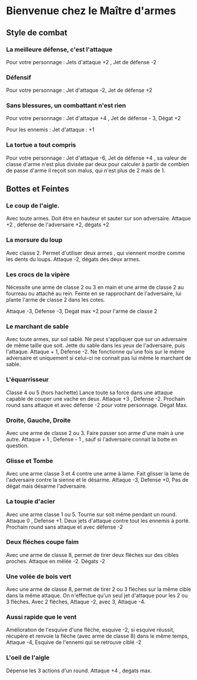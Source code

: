 # Bienvenue chez le Maître d'armes
## Style de combat
### La meilleure défense, c'est l'attaque
Pour votre personnage : Jets d'attaque +2 , Jet de défense -2

### Défensif
Pour votre personnage : Jet d'attaque -2, Jet de défense +2

### Sans blessures, un combattant n'est rien
Pour votre personnage : Jet d'attaque +4 , Jet de défense - 3, Dégat +2

Pour les ennemis : Jet d'attaque : +1

### La tortue a tout compris
Pour votre personnage : Jet d'attaque -6, Jet de défense +4 , sa valeur de classe d'arme n'est plus divisée par deux pour calculer à partir de combien de passe d'arme il reçoit son malus, qui n'est plus de 2 mais de 1.

## Bottes et Feintes
### Le coup de l'aigle.
Avec toute armes. Doit être en hauteur et sauter sur son adversaire. Attaque +2 , défense de l'adversaire +2, dégats +2

### La morsure du loup
Avec classe 2. Permet d'utiliser deux armes , qui viennent mordre comme les dents du loups. Attaque -2, dégats des deux armes.

### Les crocs de la vipère
Nécessite une arme de classe 2 ou 3 en main et une arme de classe 2 au fourreau ou attaché au rein. Feinte en se rapprochant de l'adversaire, lui plante l'arme de classe 2 dans les cotes.

Attaque -3, Défense -3, Degat max +2 pour l'arme de classe 2

### Le marchant de sable
Avec toute armes, sur sol sablé. Ne peut s'appliquer que sur un adversaire de même taille que soit. Jette du sable dans les yeux de l'adversaire, puis l'attaque. Attaque + 1, Defense -2. Ne fonctionne qu'une fois sur le même adversaire et uniquement si celui-ci ne connait pas lui même le marchant de sable.

### L'équarrisseur
Classe 4 ou 5 (hors hachette) Lance toute sa force dans une attaque capable de couper une vache en deux. Attaque +3 , Defense -2. Prochain round sans attaque et avec défense -2 pour votre personnage. Dégat Max.

### Droite, Gauche, Droite
Avec une arme de classe 2 ou 3. Faire passer son arme d'une main à une autre. Attaque + 1 , Defense - 1 , sauf si l'adversaire connait la botte en question.

### Glisse et Tombe
Avec une arme classe 3 et 4 contre une arme à lame. Fait glisser la lame de l'adversaire contre la sienne et le désarme. Attaque -3, Defense +0, Pas de dégat mais désarme l'adversaire.

### La toupie d'acier
Avec une arme classe 1 ou 5. Tourne sur soit même pendant un round. Attaque 0 , Defense +1. Deux jets d'attaque contre tout les ennemis à porté. Prochain round sans attaque et avec défense -2

### Deux fléches coupe faim
Avec une arme de classe 8, permet de tirer deux flèches sur des cibles proches. Attaque en mélée -2. Dégats -2

### Une volée de bois vert
Avec une arme de classe 8, permet de tirer 2 ou 3 flèches sur la même cible dans la même attaque. On n'effectue qu'un seul jet d'attaque pour les 2 ou 3 flèches. Avec 2 flèches, Attaque -2, avec 3, Attaque -4.

### Aussi rapide que le vent
Amélioration de l'esquive d'une flèche, esquive -2, si esquive réussit, récupère et renvoie la flèche (avec arme de classe 8) dans le même temps, Attaque -4, Esquive de l'ennemi qui se retrouve ciblé -2

### L'oeil de l'aigle
Dépense les 3 actions d'un round. Attaque +4 , degats max.
